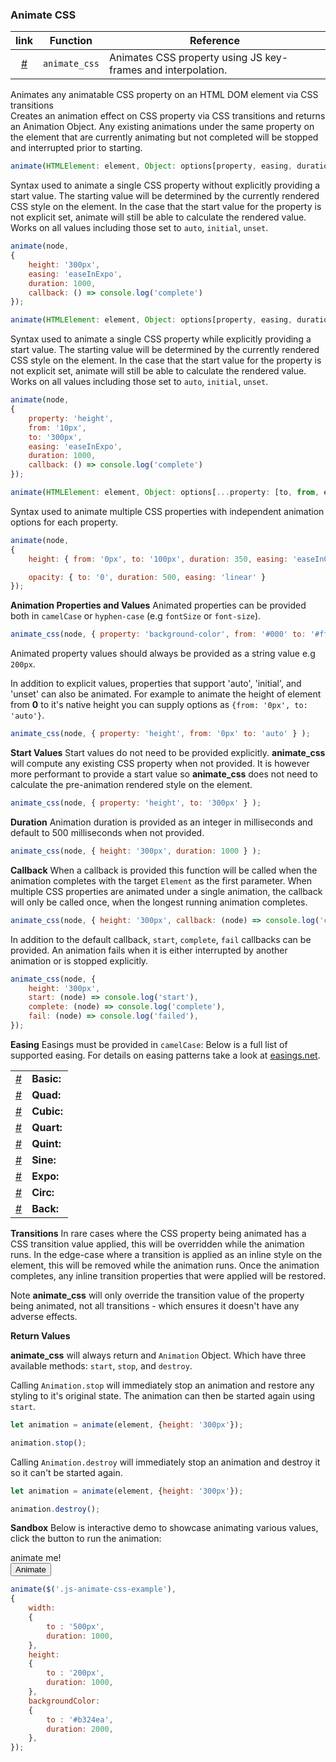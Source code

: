 ### Animate CSS

| link   | Function      | Reference                                                    |
|:---:|---------------|--------------------------------------------------------------|
| <a href="#animate_css" class="js-waypoint-trigger">#</a> | `animate_css` | Animates CSS property using JS key-frames and interpolation. |

Animates any animatable CSS property on an HTML DOM element via CSS transitions<br>Creates an animation effect on CSS property via CSS transitions and returns an Animation Object. Any existing animations under the same property on the element that are currently animating but not completed will be stopped and interrupted prior to starting.</td>

```javascript
animate(HTMLElement: element, Object: options[property, easing, duration, callback]): Object
```

Syntax used to animate a single CSS property without explicitly providing a start value. The starting value will be determined by the currently rendered CSS style on the element. In the case that the start value for the property is not explicit set, animate will still be able to calculate the rendered value. Works on all values including those set to `auto`, `initial`, `unset`.

```javascript
animate(node,
{
	height: '300px',
	easing: 'easeInExpo',
	duration: 1000,
	callback: () => console.log('complete')
});
```

```javascript
animate(HTMLElement: element, Object: options[property, easing, duration, callback]): Object
```

Syntax used to animate a single CSS property while explicitly providing a start value. The starting value will be determined by the currently rendered CSS style on the element. In the case that the start value for the property is not explicit set, animate will still be able to calculate the rendered value. Works on all values including those set to `auto`, `initial`, `unset`.

```javascript
animate(node,
{
	property: 'height',
	from: '10px',
	to: '300px',
	easing: 'easeInExpo',
	duration: 1000,
	callback: () => console.log('complete')
});
```

```javascript
animate(HTMLElement: element, Object: options[...property: [to, from, easing, duration, callback] ]): Object
```

Syntax used to animate multiple CSS properties with independent animation options for each property.

```javascript
animate(node,
{
	height: { from: '0px', to: '100px', duration: 350, easing: 'easeInOutElastic' },

	opacity: { to: '0', duration: 500, easing: 'linear' }
});
```

**Animation Properties and Values**
Animated properties can be provided both in `camelCase` or `hyphen-case` (e.g `fontSize` or `font-size`).

```JavaScript
animate_css(node, { property: 'background-color', from: '#000' to: '#fff' } );
```

Animated property values should always be provided as a string value e.g `200px`.

In addition to explicit values, properties that support 'auto', 'initial', and 'unset' can also be animated. For example to animate the height of element from **0** to it's native height you can supply options as `{from: '0px', to: 'auto'}`.

```JavaScript
animate_css(node, { property: 'height', from: '0px' to: 'auto' } );
```

**Start Values**
Start values do not need to be provided explicitly. **animate_css** will compute any existing CSS property when not provided. It is however more performant to provide a start value so **animate_css** does not need to calculate the pre-animation rendered style on the element.

```JavaScript
animate_css(node, { property: 'height', to: '300px' } );
```

**Duration**
Animation duration is provided as an integer in milliseconds and default to 500 milliseconds when not provided.

```JavaScript
animate_css(node, { height: '300px', duration: 1000 } );
```

**Callback**
When a callback is provided this function will be called when the animation completes with the target `Element` as the first parameter. When multiple CSS properties are animated under a single animation, the callback will only be called once, when the longest running animation completes.

```JavaScript
animate_css(node, { height: '300px', callback: (node) => console.log('completed') } );
```

In addition to the default callback, `start`, `complete`, `fail` callbacks can be provided. An animation fails when it is either interrupted by another animation or is stopped explicitly. 

```JavaScript
animate_css(node, { 
    height: '300px', 
    start: (node) => console.log('start'),
    complete: (node) => console.log('complete'),
    fail: (node) => console.log('failed'), 
});
```

**Easing**
Easings must be provided in `camelCase`: Below is a full list of supported easing. For details on easing patterns take a look at [easings.net](https://easings.net/).

|            |                                                |
|------------|------------------------------------------------|
| <a href="#linear" class="js-waypoint-trigger">#</a> | **Basic:** | `linear` `ease` `easeIn` `easeOut` `easeInOut` |
| <a href="#easeInQuad" class="js-waypoint-trigger">#</a> | **Quad:**  | `easeInQuad` `easeOutQuad` `easeInOutQuad`     |
| <a href="#easeInCubic" class="js-waypoint-trigger">#</a> | **Cubic:** | `easeInCubic` `easeOutCubic` `easeInOutCubic`  |
| <a href="#easeInQuart" class="js-waypoint-trigger">#</a> | **Quart:** | `easeInQuart` `easeOutQuart` `easeInOutQuart`  |
| <a href="#easeInQuint" class="js-waypoint-trigger">#</a> | **Quint:** | `easeInQuint` `easeOutQuint` `easeInOutQuint`  |
| <a href="#easeInSine" class="js-waypoint-trigger">#</a> | **Sine:**  | `easeInSine` `easeOutSine` `easeInOutSine`     |
| <a href="#easeInExpo" class="js-waypoint-trigger">#</a> | **Expo:**  | `easeInExpo` `easeOutExpo` `easeInOutExpo`     |
| <a href="#easeInCirc" class="js-waypoint-trigger">#</a> | **Circ:**  | `easeInCirc` `easeOutCirc` `easeInOutCirc`     |
| <a href="#easeInBack" class="js-waypoint-trigger">#</a> | **Back:**  | `easeInBack` `easeOutBack` `easeInOutBack`     |


**Transitions**
In rare cases where the CSS property being animated has a CSS transition value applied, this will be overridden while the animation runs. In the edge-case where a transition is applied as an inline style on the element, this will be removed while the animation runs. Once the animation completes, any inline transition properties that were applied will be restored.

Note **animate_css** will only override the transition value of the property being animated, not all transitions - which ensures it doesn't have any adverse effects.

**Return Values**

**animate_css** will always return and `Animation` Object. Which have three available methods: `start`,  `stop`, and  `destroy`.

Calling `Animation.stop` will immediately stop an animation and restore any styling to it's original state. The animation can then be started again using `start`.

```JavaScript
let animation = animate(element, {height: '300px'});

animation.stop();
```

Calling `Animation.destroy` will immediately stop an animation and destroy it so it can't be started again.

```JavaScript
let animation = animate(element, {height: '300px'});

animation.destroy();
```

**Sandbox**
Below is interactive demo to showcase animating various values, click the button to run the animation:

<div class="fbx-snippet-demo">
    <div class="row">
        <div class="center-horizontal bg-pastelteal column-demo js-animate-css-example" style="width: 300px;">animate me!</div>
    </div>
    <div class="flex-row-fluid align-cols-center pole-sm pole-n">
        <button type="button" class="btn js-animate-css-trigger">Animate</button>
    </div>
</div>

```JavaScript
animate($('.js-animate-css-example'),
{
    width: 
    {
        to : '500px',
        duration: 1000,
    },
    height: 
    {
        to : '200px',
        duration: 1000,
    },
    backgroundColor: 
    {
        to : '#b324ea',
        duration: 2000,
    },
});
```